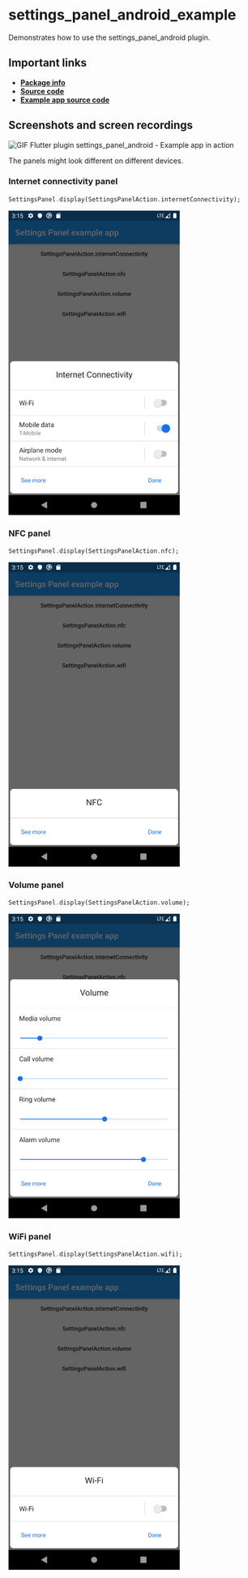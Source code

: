 # settings_panel_android_example

Demonstrates how to use the settings_panel_android plugin.

## Important links

* [**Package info**](https://pub.dev/packages/settings_panel_android)
* [**Source code**](https://github.com/dartsidedev/plugins/tree/master/packages/settings_panel_android)
* [**Example app source code**](https://github.com/dartsidedev/plugins/tree/master/packages/settings_panel_android/example)

## Screenshots and screen recordings

<img src="https://github.com/dartsidedev/plugins/blob/master/assets/settings_panel_android/settings_panel_android_example_app.gif?raw=true" alt="GIF Flutter plugin settings_panel_android - Example app in action" height="600"/>

The panels might look different on different devices.

### Internet connectivity panel

```dart
SettingsPanel.display(SettingsPanelAction.internetConnectivity);
```

<img src="https://github.com/dartsidedev/plugins/blob/master/assets/settings_panel_android/settings_panel_android_screenshot_internetConnectivity.png?raw=true" alt="Flutter plugin settings_panel_android - Example app Internet connectivity panel" height="600"/>

### NFC panel

```dart
SettingsPanel.display(SettingsPanelAction.nfc);
```

<img src="https://github.com/dartsidedev/plugins/blob/master/assets/settings_panel_android/settings_panel_android_screenshot_nfc.png?raw=true" alt="Flutter plugin settings_panel_android - Example app NFC panel" height="600"/>


### Volume panel

```dart
SettingsPanel.display(SettingsPanelAction.volume);
```

<img src="https://github.com/dartsidedev/plugins/blob/master/assets/settings_panel_android/settings_panel_android_screenshot_volume.png?raw=true" alt="Flutter plugin settings_panel_android - Example app Volume panel" height="600"/>

### WiFi panel

```dart
SettingsPanel.display(SettingsPanelAction.wifi);
```

<img src="https://github.com/dartsidedev/plugins/blob/master/assets/settings_panel_android/settings_panel_android_screenshot_wifi.png?raw=true" alt="Flutter plugin settings_panel_android - Example app Wi-Fi panel" height="600"/>
